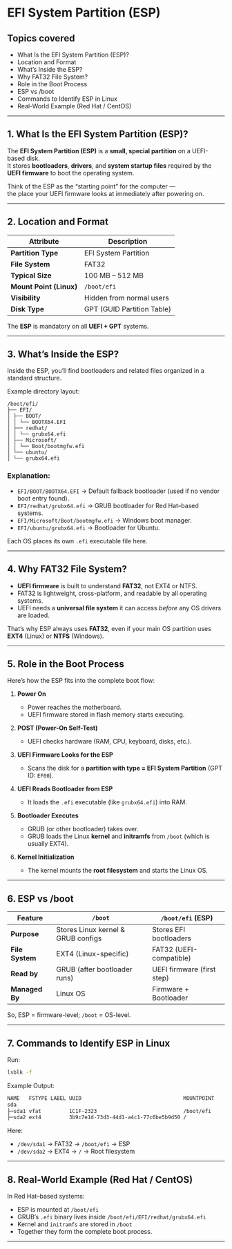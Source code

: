 #  EFI System Partition (ESP)

## Topics covered

- What Is the EFI System Partition (ESP)?
- Location and Format
- What’s Inside the ESP?
- Why FAT32 File System?
- Role in the Boot Process
- ESP vs /boot
- Commands to Identify ESP in Linux
- Real-World Example (Red Hat / CentOS)

---

## 1. What Is the EFI System Partition (ESP)?

The **EFI System Partition (ESP)** is a **small, special partition** on a UEFI-based disk.  
It stores **bootloaders**, **drivers**, and **system startup files** required by the **UEFI firmware** to boot the operating system.

 Think of the ESP as the “starting point” for the computer —  
the place your UEFI firmware looks at immediately after powering on.

---

## 2. Location and Format

| Attribute | Description |
|------------|--------------|
| **Partition Type** | EFI System Partition |
| **File System** | FAT32 |
| **Typical Size** | 100 MB – 512 MB |
| **Mount Point (Linux)** | `/boot/efi` |
| **Visibility** | Hidden from normal users |
| **Disk Type** | GPT (GUID Partition Table) |

The **ESP** is mandatory on all **UEFI + GPT** systems.

---

## 3. What’s Inside the ESP?

Inside the ESP, you’ll find bootloaders and related files organized in a standard structure.

Example directory layout:

```text
/boot/efi/
├── EFI/
│ ├── BOOT/
│ │ └── BOOTX64.EFI
│ ├── redhat/
│ │ └── grubx64.efi
│ ├── Microsoft/
│ │ └── Boot/bootmgfw.efi
│ └── ubuntu/
│ └── grubx64.efi
```

###  Explanation:
- `EFI/BOOT/BOOTX64.EFI` → Default fallback bootloader (used if no vendor boot entry found).
- `EFI/redhat/grubx64.efi` → GRUB bootloader for Red Hat–based systems.
- `EFI/Microsoft/Boot/bootmgfw.efi` → Windows boot manager.
- `EFI/ubuntu/grubx64.efi` → Bootloader for Ubuntu.

Each OS places its own `.efi` executable file here.

---

## 4. Why FAT32 File System?

- **UEFI firmware** is built to understand **FAT32**, not EXT4 or NTFS.
- FAT32 is lightweight, cross-platform, and readable by all operating systems.
- UEFI needs a **universal file system** it can access *before* any OS drivers are loaded.

That’s why ESP always uses **FAT32**, even if your main OS partition uses **EXT4** (Linux) or **NTFS** (Windows).

---

## 5. Role in the Boot Process

Here’s how the ESP fits into the complete boot flow:

1. **Power On**
   - Power reaches the motherboard.
   - UEFI firmware stored in flash memory starts executing.

2. **POST (Power-On Self-Test)**
   - UEFI checks hardware (RAM, CPU, keyboard, disks, etc.).

3. **UEFI Firmware Looks for the ESP**
   - Scans the disk for a **partition with type = EFI System Partition** (GPT ID: `EF00`).

4. **UEFI Reads Bootloader from ESP**
   - It loads the `.efi` executable (like `grubx64.efi`) into RAM.

5. **Bootloader Executes**
   - GRUB (or other bootloader) takes over.
   - GRUB loads the Linux **kernel** and **initramfs** from `/boot` (which is usually EXT4).

6. **Kernel Initialization**
   - The kernel mounts the **root filesystem** and starts the Linux OS.

---

## 6. ESP vs /boot

| Feature | `/boot` | `/boot/efi` (ESP) |
|----------|----------|------------------|
| **Purpose** | Stores Linux kernel & GRUB configs | Stores EFI bootloaders |
| **File System** | EXT4 (Linux-specific) | FAT32 (UEFI-compatible) |
| **Read by** | GRUB (after bootloader runs) | UEFI firmware (first step) |
| **Managed By** | Linux OS | Firmware + Bootloader |

So, ESP = firmware-level; `/boot` = OS-level.

---

## 7. Commands to Identify ESP in Linux

Run:
```bash
lsblk -f
```
Example Output:
```bash
NAME   FSTYPE LABEL UUID                                 MOUNTPOINT
sda
├─sda1 vfat         1C1F-2323                            /boot/efi
├─sda2 ext4         3b9c7e1d-73d3-44d1-a4c1-77c6be5b9d50 /
```
Here:

- `/dev/sda1` → FAT32 → `/boot/efi` → ESP
- `/dev/sda2` → EXT4 → `/` → Root filesystem

---

## 8. Real-World Example (Red Hat / CentOS)

In Red Hat–based systems:

- ESP is mounted at `/boot/efi`
- GRUB’s `.efi` binary lives inside `/boot/efi/EFI/redhat/grubx64.efi`
- Kernel and `initramfs` are stored in `/boot`
- Together they form the complete boot process.

---
